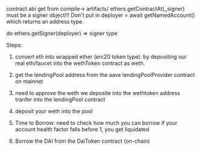 contract abi get from compile-> artifacts/
ethers.getContractAt(,,signer) must be a signer object!!! Don't put in deployer = await getNamedAccount() which returns an address type.

do ethers.getSigner(deployer) => signer type

Steps:

1. convert eth into wrapped ether (erc20 token type): by depositing our real eth/faucet into the wethToken contract as weth.

2. get the lendingPool address from the aave lendingPoolProvider contract on mainnet

3. need to approve the weth we deposite into the wethtoken address tranfer into the lendingPool contract

4. deposit your weth into the pool

5. Time to Borrow:
   need to check how much you can borrow
   if your account health factor falls before 1, you get liquidated

6. Borrow the DAI from the DaiToken contract (on-chain)
